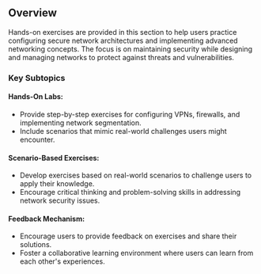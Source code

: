 ## Overview

Hands-on exercises are provided in this section to help users practice configuring secure network architectures and implementing advanced networking concepts. The focus is on maintaining security while designing and managing networks to protect against threats and vulnerabilities.

### Key Subtopics

#### Hands-On Labs:

- Provide step-by-step exercises for configuring VPNs, firewalls, and implementing network segmentation.
- Include scenarios that mimic real-world challenges users might encounter.

#### Scenario-Based Exercises:

- Develop exercises based on real-world scenarios to challenge users to apply their knowledge.
- Encourage critical thinking and problem-solving skills in addressing network security issues.

#### Feedback Mechanism:

- Encourage users to provide feedback on exercises and share their solutions.
- Foster a collaborative learning environment where users can learn from each other's experiences.




